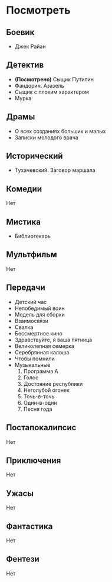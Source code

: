 # Посмотреть

## Боевик

* Джек Райан

## Детектив

* **(Посмотрено)** Сыщик Путилин
* Фандорин. Азазель
* Сыщик с плохим характером
* Мурка

## Драмы

* О всех созданиях больших и малых
* Записки молодого врача

## Исторический

* Тухачевский. Заговор маршала

## Комедии

Нет

## Мистика

* Библиотекарь

## Мультфильм

Нет

## Передачи

* Детский час
* Непобедимый воин
* Модель для сборки
* Взаимосвязи
* Свалка
* Бессмертное кино
* Здравствуйте, я ваша пятница
* Великолепная семерка
* Серебрянная калоша
* Чтобы помнили
* Музыкальные
  1. Программа А
  2. Голос
  3. Достояние республики
  4. Неголубой огонек
  5. Точь-в-точь
  6. Один-в-один
  7. Песня года

## Постапокалипсис

Нет

## Приключения

Нет

## Ужасы

Нет

## Фантастика

Нет

## Фентези

Нет

